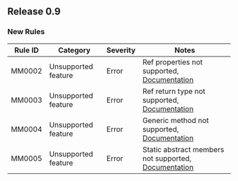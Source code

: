 ﻿## Release 0.9

### New Rules

| Rule ID | Category            | Severity | Notes                                                                             |
|---------|---------------------|----------|-----------------------------------------------------------------------------------|
| MM0002  | Unsupported feature | Error    | Ref properties not supported, [Documentation](CA2000_Documentation_Link)          |
| MM0003  | Unsupported feature | Error    | Ref return type not supported, [Documentation](CA3000_Documentation_Link)         |
| MM0004  | Unsupported feature | Error    | Generic method not supported, [Documentation](CA3000_Documentation_Link)          |
| MM0005  | Unsupported feature | Error    | Static abstract members not supported, [Documentation](CA3000_Documentation_Link) |
